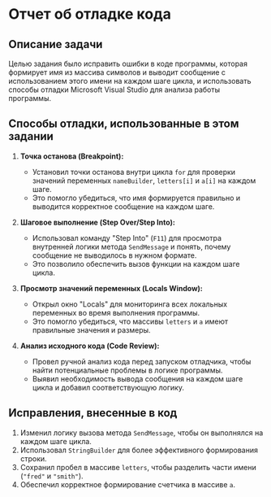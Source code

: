 # Отчет об отладке кода

## Описание задачи
Целью задания было исправить ошибки в коде программы, которая формирует имя из массива символов и выводит сообщение с использованием этого имени на каждом шаге цикла, и использовать способы отладки Microsoft Visual Studio для анализа работы программы.

## Способы отладки, использованные в этом задании

1. **Точка останова (Breakpoint):**
   - Установил точки останова внутри цикла `for` для проверки значений переменных `nameBuilder`, `letters[i]` и `a[i]` на каждом шаге.
   - Это помогло убедиться, что имя формируется правильно и выводится корректное сообщение на каждом шаге.

2. **Шаговое выполнение (Step Over/Step Into):**
   - Использовал команду "Step Into" (`F11`) для просмотра внутренней логики метода `SendMessage` и понять, почему сообщение не выводилось в нужном формате.
   - Это позволило обеспечить вызов функции на каждом шаге цикла.

3. **Просмотр значений переменных (Locals Window):**
   - Открыл окно "Locals" для мониторинга всех локальных переменных во время выполнения программы.
   - Это помогло убедиться, что массивы `letters` и `a` имеют правильные значения и размеры.

4. **Анализ исходного кода (Code Review):**
   - Провел ручной анализ кода перед запуском отладчика, чтобы найти потенциальные проблемы в логике программы.
   - Выявил необходимость вывода сообщения на каждом шаге цикла и добавил соответствующую логику.

## Исправления, внесенные в код
1. Изменил логику вызова метода `SendMessage`, чтобы он выполнялся на каждом шаге цикла.
2. Использовал `StringBuilder` для более эффективного формирования строки.
3. Сохранил пробел в массиве `letters`, чтобы разделить части имени (`"fred"` и `"smith"`).
4. Обеспечил корректное формирование счетчика в массиве `a`.

